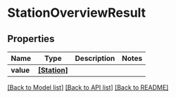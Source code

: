 # StationOverviewResult


## Properties
Name | Type | Description | Notes
------------ | ------------- | ------------- | -------------
**value** | [**[Station]**](Station.md) |  | 

[[Back to Model list]](../README.md#documentation-for-models) [[Back to API list]](../README.md#documentation-for-api-endpoints) [[Back to README]](../README.md)


